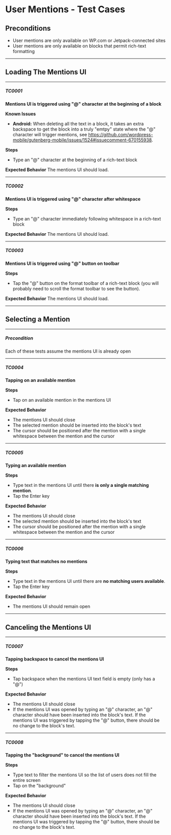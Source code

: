 # User Mentions - Test Cases

## Preconditions
- User mentions are only available on WP.com or Jetpack-connected sites
- User mentions are only available on blocks that permit rich-text formatting

-----------

## Loading The Mentions UI

-----------

##### TC0001

**Mentions UI is triggered using "@" character at the beginning of a block**

**Known Issues**
- **Android:** When deleting all the text in a block, it takes an extra backspace to get the block into a truly "emtpy" state where the "@" character will trigger mentions, see https://github.com/wordpress-mobile/gutenberg-mobile/issues/1524#issuecomment-670155938.

**Steps**
- Type an "@" character at the beginning of a rich-text block
    
**Expected Behavior**
The mentions UI should load.

-----------

##### TC0002

**Mentions UI is triggered using "@" character after whitespace**

**Steps**
- Type an "@" character immediately following whitespace in a rich-text block
    
**Expected Behavior**
The mentions UI should load.
    
-----------

##### TC0003

**Mentions UI is triggered using "@" button on toolbar**

**Steps**
- Tap the "@" button on the format toolbar of a rich-text block (you will probably need to scroll the format toolbar to see the button).
    
**Expected Behavior**
The mentions UI should load.
    
-----------

## Selecting a Mention

-----------

##### Precondition

Each of these tests assume the mentions UI is already open

-----------

##### TC0004

**Tapping on an available mention**

**Steps**
- Tap on an available mention in the mentions UI

**Expected Behavior**
- The mentions UI should close
- The selected mention should be inserted into the block's text
- The cursor should be positioned after the mention with a single whitespace between the mention and the cursor

-----------

##### TC0005

**Typing an available mention**

**Steps**
- Type text in the mentions UI until there **is only a single matching mention**.
- Tap the Enter key

**Expected Behavior**
- The mentions UI should close
- The selected mention should be inserted into the block's text
- The cursor should be positioned after the mention with a single whitespace between the mention and the cursor

-----------

##### TC0006

**Typing text that matches no mentions**

**Steps**
- Type text in the mentions UI until there are **no matching users available**.
- Tap the Enter key

**Expected Behavior**
- The mentions UI should remain open

-----------

## Canceling the Mentions UI

-----------

##### TC0007

**Tapping backspace to cancel the mentions UI**

**Steps**
- Tap backspace when the mentions UI text field is empty (only has a "@")

**Expected Behavior**
- The mentions UI should close
- If the mentions UI was opened by typing an "@" character, an "@" character should have been inserted into the block's text. If the mentions UI was triggered by tapping the "@" button, there should be no change to the block's text.

-----------

##### TC0008

**Tapping the "background" to cancel the mentions UI**

**Steps**
- Type text to filter the mentions UI so the list of users does not fill the entire screen
- Tap on the "background"

**Expected Behavior**
- The mentions UI should close
- If the mentions UI was opened by typing an "@" character, an "@" character should have been inserted into the block's text. If the mentions UI was triggered by tapping the "@" button, there should be no change to the block's text.
